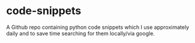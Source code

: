 # code-snippets
A Github repo containing python code snippets which I use approximately daily and to save time searching for them locally/via google.
